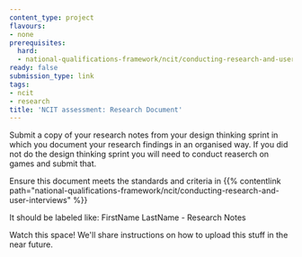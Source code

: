 ```yaml
---
content_type: project
flavours:
- none
prerequisites:
  hard:
  - national-qualifications-framework/ncit/conducting-research-and-user-interviews
ready: false
submission_type: link 
tags:
- ncit
- research
title: 'NCIT assessment: Research Document'
---
```


Submit a copy of your research notes from your design thinking sprint in which you document your research findings in an organised way. If you did not do the design thinking sprint you will need to conduct reaserch on games and submit that.

Ensure this document meets the standards and criteria in {{% contentlink path="national-qualifications-framework/ncit/conducting-research-and-user-interviews" %}}

It should be labeled like: FirstName LastName - Research Notes
   
Watch this space! We'll share instructions on how to upload this stuff in the near future.